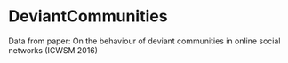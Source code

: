 # DeviantCommunities
Data from paper: On the behaviour of deviant communities in online social networks (ICWSM 2016)
